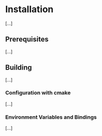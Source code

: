 # Installation
[...]

## Prerequisites
[...]

## Building
[...]

### Configuration with cmake
[...]

### Environment Variables and Bindings
[...]
